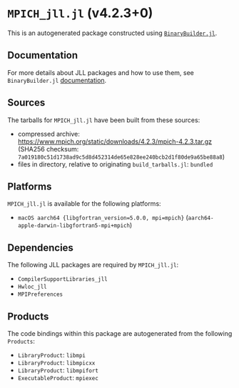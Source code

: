 # `MPICH_jll.jl` (v4.2.3+0)

This is an autogenerated package constructed using [`BinaryBuilder.jl`](https://github.com/JuliaPackaging/BinaryBuilder.jl).

## Documentation

For more details about JLL packages and how to use them, see `BinaryBuilder.jl` [documentation](https://docs.binarybuilder.org/stable/jll/).

## Sources

The tarballs for `MPICH_jll.jl` have been built from these sources:

* compressed archive: https://www.mpich.org/static/downloads/4.2.3/mpich-4.2.3.tar.gz (SHA256 checksum: `7a019180c51d1738ad9c5d8d452314de65e828ee240bcb2d1f80de9a65be88a8`)
* files in directory, relative to originating `build_tarballs.jl`: `bundled`

## Platforms

`MPICH_jll.jl` is available for the following platforms:

* `macOS aarch64 {libgfortran_version=5.0.0, mpi=mpich}` (`aarch64-apple-darwin-libgfortran5-mpi+mpich`)

## Dependencies

The following JLL packages are required by `MPICH_jll.jl`:

* `CompilerSupportLibraries_jll`
* `Hwloc_jll`
* `MPIPreferences`

## Products

The code bindings within this package are autogenerated from the following `Products`:

* `LibraryProduct`: `libmpi`
* `LibraryProduct`: `libmpicxx`
* `LibraryProduct`: `libmpifort`
* `ExecutableProduct`: `mpiexec`
